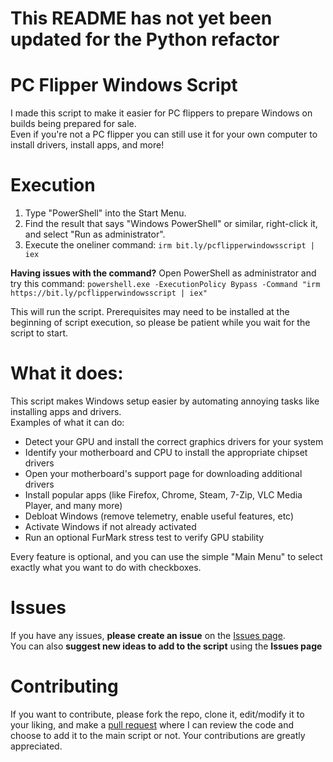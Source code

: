 # This README has not yet been updated for the Python refactor
# PC Flipper Windows Script
I made this script to make it easier for PC flippers to prepare Windows on builds being prepared for sale.  
Even if you're not a PC flipper you can still use it for your own computer to install drivers, install apps, and more!


# Execution

1. Type "PowerShell" into the Start Menu.
2. Find the result that says "Windows PowerShell" or similar, right-click it, and select "Run as administrator". 
3. Execute the oneliner command: `irm bit.ly/pcflipperwindowsscript | iex`  

**Having issues with the command?** Open PowerShell as administrator and try this command: `powershell.exe -ExecutionPolicy Bypass -Command "irm https://bit.ly/pcflipperwindowsscript | iex" `

This will run the script. Prerequisites may need to be installed at the beginning of script execution, so please be patient while you wait for the script to start. 


# What it does:

This script makes Windows setup easier by automating annoying tasks like installing apps and drivers.  
Examples of what it can do:
- Detect your GPU and install the correct graphics drivers for your system
- Identify your motherboard and CPU to install the appropriate chipset drivers
- Open your motherboard's support page for downloading additional drivers
- Install popular apps (like Firefox, Chrome, Steam, 7-Zip, VLC Media Player, and many more)
- Debloat Windows (remove telemetry, enable useful features, etc)
- Activate Windows if not already activated
- Run an optional FurMark stress test to verify GPU stability

Every feature is optional, and you can use the simple "Main Menu" to select exactly what you want to do with checkboxes.


# Issues

If you have any issues, **please create an issue** on the [Issues page](https://github.com/PowerPCFan/pc-flipper-windows-script/issues).  
You can also **suggest new ideas to add to the script** using the **Issues page**


# Contributing

If you want to contribute, please fork the repo, clone it, edit/modify it to your liking, and make a [pull request](https://github.com/PowerPCFan/pc-flipper-windows-script/pulls) where I can review the code and choose to add it to the main script or not. Your contributions are greatly appreciated.
